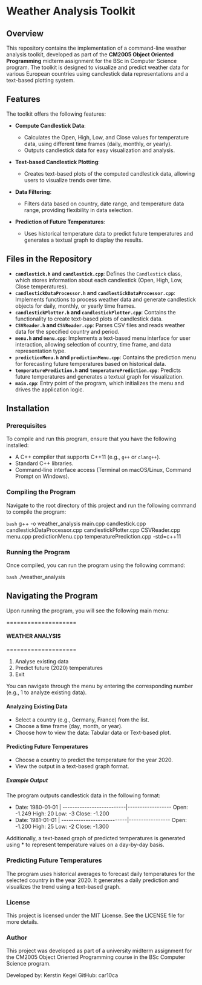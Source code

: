 # Weather Analysis Toolkit

## Overview
This repository contains the implementation of a command-line weather analysis toolkit, developed as part of the **CM2005 Object Oriented Programming** midterm assignment for the BSc in Computer Science program. The toolkit is designed to visualize and predict weather data for various European countries using candlestick data representations and a text-based plotting system.

## Features
The toolkit offers the following features:

- **Compute Candlestick Data**:
  - Calculates the Open, High, Low, and Close values for temperature data, using different time frames (daily, monthly, or yearly).
  - Outputs candlestick data for easy visualization and analysis.
  
- **Text-based Candlestick Plotting**:
  - Creates text-based plots of the computed candlestick data, allowing users to visualize trends over time.

- **Data Filtering**:
  - Filters data based on country, date range, and temperature data range, providing flexibility in data selection.

- **Prediction of Future Temperatures**:
  - Uses historical temperature data to predict future temperatures and generates a textual graph to display the results.

## Files in the Repository

- **`candlestick.h` and `candlestick.cpp`**: Defines the `Candlestick` class, which stores information about each candlestick (Open, High, Low, Close temperatures).
- **`candlestickDataProcessor.h` and `candlestickDataProcessor.cpp`**: Implements functions to process weather data and generate candlestick objects for daily, monthly, or yearly time frames.
- **`candlestickPlotter.h` and `candlestickPlotter.cpp`**: Contains the functionality to create text-based plots of candlestick data.
- **`CSVReader.h` and `CSVReader.cpp`**: Parses CSV files and reads weather data for the specified country and period.
- **`menu.h` and `menu.cpp`**: Implements a text-based menu interface for user interaction, allowing selection of country, time frame, and data representation type.
- **`predictionMenu.h` and `predictionMenu.cpp`**: Contains the prediction menu for forecasting future temperatures based on historical data.
- **`temperaturePrediction.h` and `temperaturePrediction.cpp`**: Predicts future temperatures and generates a textual graph for visualization.
- **`main.cpp`**: Entry point of the program, which initializes the menu and drives the application logic.

## Installation

### Prerequisites
To compile and run this program, ensure that you have the following installed:

- A C++ compiler that supports C++11 (e.g., `g++` or `clang++`).
- Standard C++ libraries.
- Command-line interface access (Terminal on macOS/Linux, Command Prompt on Windows).

### Compiling the Program
Navigate to the root directory of this project and run the following command to compile the program:

```bash```
g++ -o weather_analysis main.cpp candlestick.cpp candlestickDataProcessor.cpp candlestickPlotter.cpp CSVReader.cpp menu.cpp predictionMenu.cpp temperaturePrediction.cpp -std=c++11


### Running the Program
Once compiled, you can run the program using the following command:

```bash```
./weather_analysis

## Navigating the Program
Upon running the program, you will see the following main menu:

====================
#### WEATHER ANALYSIS
====================
1. Analyse existing data
2. Predict future (2020) temperatures
3. Exit

You can navigate through the menu by entering the corresponding number (e.g., 1 to analyze existing data).

#### Analyzing Existing Data
- Select a country (e.g., Germany, France) from the list.
- Choose a time frame (day, month, or year).
- Choose how to view the data: Tabular data or Text-based plot.

#### Predicting Future Temperatures
- Choose a country to predict the temperature for the year 2020.
- View the output in a text-based graph format.

##### Example Output
The program outputs candlestick data in the following format:
- Date: 1980-01-01 | --------------------------|------------------ Open: -1.249  High: 20  Low: -3  Close: -1.200
- Date: 1981-01-01 | ---------------------------|----------------- Open: -1.200  High: 25  Low: -2  Close: -1.300

Additionally, a text-based graph of predicted temperatures is generated using * to represent temperature values on a day-by-day basis.


### Predicting Future Temperatures
The program uses historical averages to forecast daily temperatures for the selected country in the year 2020. It generates a daily prediction and visualizes the trend using a text-based graph.

### License
This project is licensed under the MIT License. See the LICENSE file for more details.

### Author
This project was developed as part of a university midterm assignment for the CM2005 Object Oriented Programming course in the BSc Computer Science program.

Developed by: Kerstin Kegel
GitHub: car10ca
